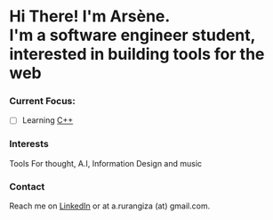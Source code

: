 # Hi There! I'm Arsène.<br>I'm a software engineer student,<br>interested in building tools for the web

### Current Focus:
- [ ] Learning [C++](https://github.com/rurangiza/piscine-cpp)

### Interests
Tools For thought, A.I, Information Design and music

### Contact
Reach me on [LinkedIn](https://www.linkedin.com/in/arsenerurangiza/) or at a.rurangiza (at) gmail.com.
